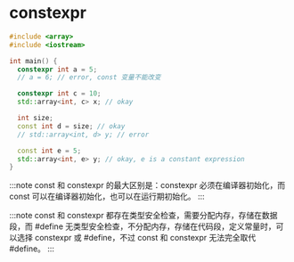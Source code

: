 ﻿# constexpr

```cpp
#include <array>
#include <iostream>

int main() {
  constexpr int a = 5;
  // a = 6; // error, const 变量不能改变

  constexpr int c = 10;
  std::array<int, c> x; // okay

  int size;
  const int d = size; // okay
  // std::array<int, d> y; // error

  const int e = 5;
  std::array<int, e> y; // okay, e is a constant expression
}
```

:::note
const 和 constexpr 的最大区别是：constexpr 必须在编译器初始化，而 const 可以在编译器初始化，也可以在运行期初始化。
:::

:::note
const 和 constexpr 都存在类型安全检查，需要分配内存，存储在数据段，而 #define 无类型安全检查，不分配内存，存储在代码段，定义常量时，可以选择 constexpr 或 #define，不过 const 和 constexpr 无法完全取代 #define。
:::
